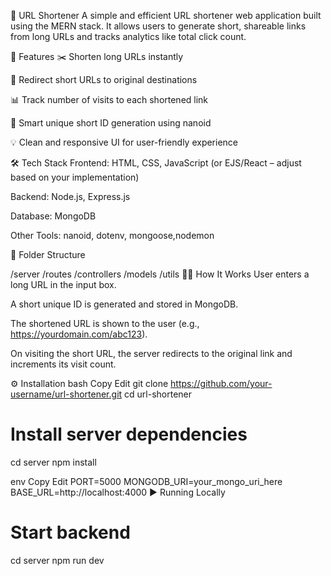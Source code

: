 🔗 URL Shortener
A simple and efficient URL shortener web application built using the MERN stack. It allows users to generate short, shareable links from long URLs and tracks analytics like total click count.

🚀 Features
✂️ Shorten long URLs instantly

🔁 Redirect short URLs to original destinations

📊 Track number of visits to each shortened link

🧠 Smart unique short ID generation using nanoid

💡 Clean and responsive UI for user-friendly experience

🛠️ Tech Stack
Frontend: HTML, CSS, JavaScript (or EJS/React – adjust based on your implementation)

Backend: Node.js, Express.js

Database: MongoDB

Other Tools: nanoid, dotenv, mongoose,nodemon

📂 Folder Structure


/server
  /routes
  /controllers
  /models
  /utils
🧑‍💻 How It Works
User enters a long URL in the input box.

A short unique ID is generated and stored in MongoDB.

The shortened URL is shown to the user (e.g., https://yourdomain.com/abc123).

On visiting the short URL, the server redirects to the original link and increments its visit count.

⚙️ Installation
bash
Copy
Edit
git clone https://github.com/your-username/url-shortener.git
cd url-shortener

# Install server dependencies
cd server
npm install


env
Copy
Edit
PORT=5000
MONGODB_URI=your_mongo_uri_here
BASE_URL=http://localhost:4000
▶️ Running Locally

# Start backend
cd server
npm run dev
